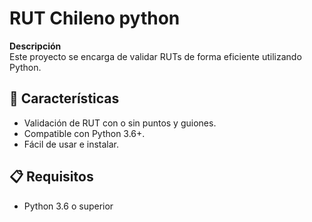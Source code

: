 # RUT Chileno python

**Descripción**  
Este proyecto se encarga de validar RUTs de forma eficiente utilizando Python.

## 🚀 Características
- Validación de RUT con o sin puntos y guiones.
- Compatible con Python 3.6+.
- Fácil de usar e instalar.

## 📋 Requisitos
- Python 3.6 o superior
